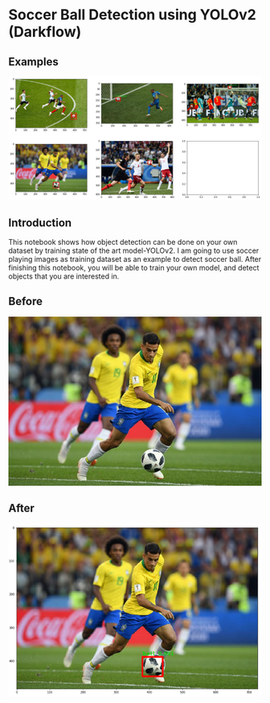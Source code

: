 # Soccer Ball Detection using YOLOv2 (Darkflow)

## Examples
![alt text](./sample_result2.PNG)

## Introduction

This notebook shows how object detection can be done on your own dataset by training state of the art model-YOLOv2. I am going to use soccer playing images as training dataset as an example to detect soccer ball. After finishing this notebook, you will be able to train your own model, and detect objects that you are interested in. 

## Before
![alt text](./before1.jpg)

## After
![alt text](./after1.png)
